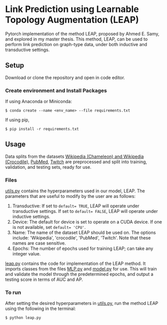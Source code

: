 # Link Prediction using Learnable Topology Augmentation (LEAP)

Pytorch implementation of the method LEAP, proposed by Ahmed E. Samy, and explored in my master thesis. This method, LEAP, can be used to perform link prediction on graph-type data, under both inductive and transductive settings.

## Setup
Download or clone the repository and open in code editor. 

### Create environment and Install Packages
If using Anaconda or Miniconda:
  ``` 
  $ conda create --name <env_name> --file requirements.txt
  ```

If using pip,
  ```
  $ pip install -r requirements.txt
  ```

## Usage
Data splits from the datasets [Wikipedia (Chameleon) and Wikipedia (Crocodile)](https://pytorch-geometric.readthedocs.io/en/latest/generated/torch_geometric.datasets.WikipediaNetwork.html#torch_geometric.datasets.WikipediaNetwork), [PubMed](https://pytorch-geometric.readthedocs.io/en/latest/generated/torch_geometric.datasets.Planetoid.html#torch_geometric.datasets.Planetoid), [Twitch](https://pytorch-geometric.readthedocs.io/en/latest/generated/torch_geometric.datasets.Twitch.html#torch_geometric.datasets.Twitch) are preprocessed and split into training, validation, and testing sets, ready for use. 

### Files
[utils.py](utils.py) contains the hyperparameters used in our model, LEAP. The parameters that are useful to modify by the user are as follows:
1. Transductive: 
    If set to ``default= TRUE``, LEAP will operate under transductive settings.
    If set to ``default= FALSE``, LEAP will operate under inductive settings.
2. Device: 
    The default for device is set to operate on a CUDA device. If one is not available, set ``default= 'CPU'``.
3. Name: The name of the dataset LEAP should be used on. The options include: 'Wikipedia', 'crocodile', 'PubMed', 'Twitch'. Note that these names are case sensitive.
4. Epochs: The number of epochs used for training LEAP; can take any integer value. 

[leap.py](leap.py) contains the code for implementation of the LEAP method. It imports classes from the files [MLP.py](https://github.com/torileatherman/link_prediction_LEAP/tree/main/models/MLP.py) and [model.py](https://github.com/torileatherman/link_prediction_LEAP/tree/main/models/model.py) for use. This will train and validate the model through the predetermined epochs, and output a testing score in terms of AUC and AP.

### To run
After setting the desired hyperparameters in [utils.py](utils.py), run the method LEAP using the following in the terminal:
```
$ python leap.py
```









